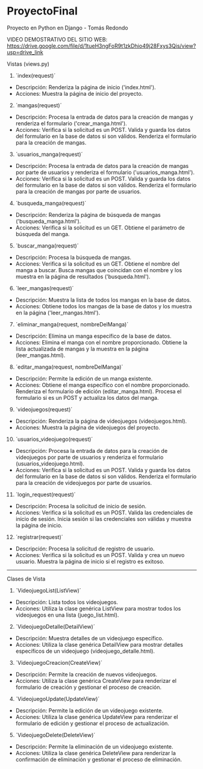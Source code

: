 # ProyectoFinal
Proyecto en Python en Django - Tomás Redondo

VIDEO DEMOSTRATIVO DEL SITIO WEB:
https://drive.google.com/file/d/1tueH3ngFoR9t1zkDhio49j28Fxys3Qis/view?usp=drive_link

Vistas (views.py)

1. ´index(request)´
- Descripción: 
    Renderiza la página de inicio ('index.html').
- Acciones: 
    Muestra la página de inicio del proyecto.


2. ´mangas(request)´
- Descripción:
    Procesa la entrada de datos para la creación de mangas y renderiza el formulario ('crear_manga.html').
- Acciones: 
    Verifica si la solicitud es un POST.
    Valida y guarda los datos del formulario en la base de datos si son válidos.
    Renderiza el formulario para la creación de mangas.


3. ´usuarios_manga(request)´
- Descripción:
    Procesa la entrada de datos para la creación de mangas por parte de usuarios y renderiza el formulario ('usuarios_manga.html').
- Acciones: 
    Verifica si la solicitud es un POST.
    Valida y guarda los datos del formulario en la base de datos si son válidos.
    Renderiza el formulario para la creación de mangas por parte de usuarios.


4. ´busqueda_manga(request)´
- Descripción:
    Renderiza la página de búsqueda de mangas ('busqueda_manga.html').
- Acciones: 
    Verifica si la solicitud es un GET.
    Obtiene el parámetro de búsqueda del manga.


5. ´buscar_manga(request)´
- Descripción:
    Procesa la búsqueda de mangas.
- Acciones: 
    Verifica si la solicitud es un GET.
    Obtiene el nombre del manga a buscar.
    Busca mangas que coincidan con el nombre y los muestra en la página de resultados ('busqueda.html').


6. ´leer_mangas(request)´
- Descripción: 
    Muestra la lista de todos los mangas en la base de datos.
- Acciones: 
    Obtiene todos los mangas de la base de datos y los muestra en la página ('leer_mangas.html').


7. ´eliminar_manga(request, nombreDelManga)´
- Descripción:
    Elimina un manga específico de la base de datos.
- Acciones: 
    Elimina el manga con el nombre proporcionado.
    Obtiene la lista actualizada de mangas y la muestra en la página (leer_mangas.html).


8. ´editar_manga(request, nombreDelManga)´
- Descripción:
    Permite la edición de un manga existente.
- Acciones: 
    Obtiene el manga específico con el nombre proporcionado.
    Renderiza el formulario de edición (editar_manga.html).
    Procesa el formulario si es un POST y actualiza los datos del manga.


9. ´videojuegos(request)´
- Descripción:
    Renderiza la página de videojuegos (videojuegos.html).
- Acciones: 
    Muestra la página de videojuegos del proyecto.


10. ´usuarios_videojuego(request)´
- Descripción:
    Procesa la entrada de datos para la creación de videojuegos por parte de usuarios y renderiza el formulario (usuarios_videojuego.html).
- Acciones: 
    Verifica si la solicitud es un POST.
    Valida y guarda los datos del formulario en la base de datos si son válidos.
    Renderiza el formulario para la creación de videojuegos por parte de usuarios.


11. ´login_request(request)´
- Descripción:
    Procesa la solicitud de inicio de sesión.
- Acciones: 
    Verifica si la solicitud es un POST.
    Valida las credenciales de inicio de sesión.
    Inicia sesión si las credenciales son válidas y muestra la página de inicio.


12. ´registrar(request)´
- Descripción:
    Procesa la solicitud de registro de usuario.
- Acciones: 
    Verifica si la solicitud es un POST.
    Valida y crea un nuevo usuario.
    Muestra la página de inicio si el registro es exitoso.

------------------------------------------------------------------------------------------

Clases de Vista

1. ´VideojuegoList(ListView)´
- Descripción:
    Lista todos los videojuegos.
- Acciones: 
    Utiliza la clase genérica ListView para mostrar todos los videojuegos en una lista (juego_list.html).


2. ´VideojuegoDetalle(DetailView)´
- Descripción:
    Muestra detalles de un videojuego específico.
- Acciones: 
    Utiliza la clase genérica DetailView para mostrar detalles específicos de un videojuego (videojuego_detalle.html).


3. ´VideojuegoCreacion(CreateView)´
- Descripción:
    Permite la creación de nuevos videojuegos.
- Acciones: 
    Utiliza la clase genérica CreateView para renderizar el formulario de creación y gestionar el proceso de creación.


4. ´VideojuegoUpdate(UpdateView)´
- Descripción:
    Permite la edición de un videojuego existente.
- Acciones: 
    Utiliza la clase genérica UpdateView para renderizar el formulario de edición y gestionar el proceso de actualización.


5. ´VideojuegoDelete(DeleteView)´
- Descripción:
    Permite la eliminación de un videojuego existente.
- Acciones: 
    Utiliza la clase genérica DeleteView para renderizar la confirmación de eliminación y gestionar el proceso de eliminación.
